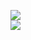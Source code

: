 [![](https://img.shields.io/badge/Made%20With-Github%20Spray-lightgrey.svg?style=for-the-badge&logo=github)](https://github.com/Annihil/github-spray#27956)  
[![](https://i.imgur.com/2DrTn0Z.gif)](https://github.com/Annihil/github-spray)